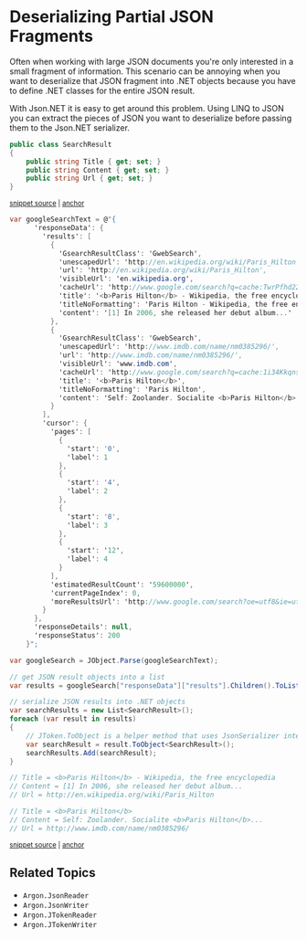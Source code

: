# Deserializing Partial JSON Fragments

Often when working with large JSON documents you're only interested in a small fragment of information. This scenario can be annoying when you want to deserialize that JSON fragment into .NET objects because you have to define .NET classes for the entire JSON result.

With Json.NET it is easy to get around this problem. Using LINQ to JSON you can extract the pieces of JSON you want to deserialize before passing them to the Json.NET serializer.

<!-- snippet: SerializingPartialJsonFragmentsObject -->
<a id='snippet-serializingpartialjsonfragmentsobject'></a>
```cs
public class SearchResult
{
    public string Title { get; set; }
    public string Content { get; set; }
    public string Url { get; set; }
}
```
<sup><a href='/src/Tests/Documentation/SerializationTests.cs#L935-L944' title='Snippet source file'>snippet source</a> | <a href='#snippet-serializingpartialjsonfragmentsobject' title='Start of snippet'>anchor</a></sup>
<!-- endSnippet -->

<!-- snippet: SerializingPartialJsonFragmentsExample -->
<a id='snippet-serializingpartialjsonfragmentsexample'></a>
```cs
var googleSearchText = @"{
      'responseData': {
        'results': [
          {
            'GsearchResultClass': 'GwebSearch',
            'unescapedUrl': 'http://en.wikipedia.org/wiki/Paris_Hilton',
            'url': 'http://en.wikipedia.org/wiki/Paris_Hilton',
            'visibleUrl': 'en.wikipedia.org',
            'cacheUrl': 'http://www.google.com/search?q=cache:TwrPfhd22hYJ:en.wikipedia.org',
            'title': '<b>Paris Hilton</b> - Wikipedia, the free encyclopedia',
            'titleNoFormatting': 'Paris Hilton - Wikipedia, the free encyclopedia',
            'content': '[1] In 2006, she released her debut album...'
          },
          {
            'GsearchResultClass': 'GwebSearch',
            'unescapedUrl': 'http://www.imdb.com/name/nm0385296/',
            'url': 'http://www.imdb.com/name/nm0385296/',
            'visibleUrl': 'www.imdb.com',
            'cacheUrl': 'http://www.google.com/search?q=cache:1i34KkqnsooJ:www.imdb.com',
            'title': '<b>Paris Hilton</b>',
            'titleNoFormatting': 'Paris Hilton',
            'content': 'Self: Zoolander. Socialite <b>Paris Hilton</b>...'
          }
        ],
        'cursor': {
          'pages': [
            {
              'start': '0',
              'label': 1
            },
            {
              'start': '4',
              'label': 2
            },
            {
              'start': '8',
              'label': 3
            },
            {
              'start': '12',
              'label': 4
            }
          ],
          'estimatedResultCount': '59600000',
          'currentPageIndex': 0,
          'moreResultsUrl': 'http://www.google.com/search?oe=utf8&ie=utf8...'
        }
      },
      'responseDetails': null,
      'responseStatus': 200
    }";

var googleSearch = JObject.Parse(googleSearchText);

// get JSON result objects into a list
var results = googleSearch["responseData"]["results"].Children().ToList();

// serialize JSON results into .NET objects
var searchResults = new List<SearchResult>();
foreach (var result in results)
{
    // JToken.ToObject is a helper method that uses JsonSerializer internally
    var searchResult = result.ToObject<SearchResult>();
    searchResults.Add(searchResult);
}

// Title = <b>Paris Hilton</b> - Wikipedia, the free encyclopedia
// Content = [1] In 2006, she released her debut album...
// Url = http://en.wikipedia.org/wiki/Paris_Hilton

// Title = <b>Paris Hilton</b>
// Content = Self: Zoolander. Socialite <b>Paris Hilton</b>...
// Url = http://www.imdb.com/name/nm0385296/
```
<sup><a href='/src/Tests/Documentation/SerializationTests.cs#L949-L1025' title='Snippet source file'>snippet source</a> | <a href='#snippet-serializingpartialjsonfragmentsexample' title='Start of snippet'>anchor</a></sup>
<!-- endSnippet -->


## Related Topics

 * `Argon.JsonReader`
 * `Argon.JsonWriter`
 * `Argon.JTokenReader`
 * `Argon.JTokenWriter`
